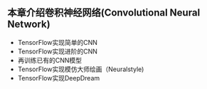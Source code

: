 ## 本章介绍卷积神经网络(Convolutional Neural Network)

- TensorFlow实现简单的CNN
- TensorFlow实现进阶的CNN
- 再训练已有的CNN模型
- TensorFlow实现模仿大师绘画（Neuralstyle)
- TensorFlow实现DeepDream